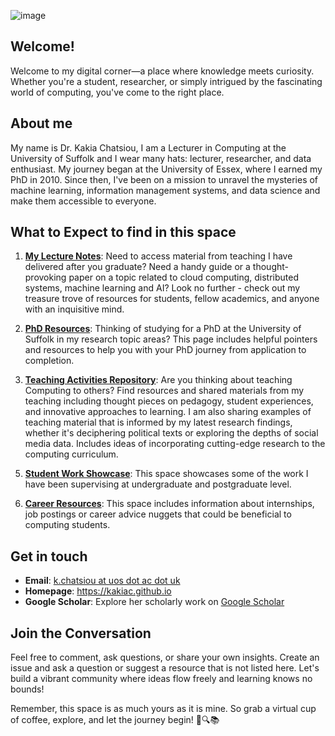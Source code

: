 
<!-- ![Dr. Kakia Chatsiou's Academic Hub](https://github.com/UoS-KakiasCourses/.github/assets/10551558/b230b63b-916d-45f6-b8c5-b36e2ba95f08) -->

<!-- ![Dr. Kakia Chatsiou's Academic Hub](https://github.com/UoS-KakiasCourses/.github/assets/10551558/724158b2-9832-456b-8cad-9c341bced94d) -->

![image](https://github.com/KakiasAcademicAlcove/.github/assets/10551558/eb297609-fe16-4096-9dd0-53e1917efc96)

<!-- prompt was: create a futuristic reading nook against a window with books, an armchair, and a laptop on the table. From the window you can see the caribbean sea -->



## **Welcome!**
Welcome to my digital corner—a place where knowledge meets curiosity. Whether you're a student, researcher, or simply intrigued by the fascinating world of computing, you've come to the right place.

## **About me**
My name is Dr. Kakia Chatsiou, I am a Lecturer in Computing at the University of Suffolk and I wear many hats: lecturer, researcher, and data enthusiast. My journey began at the University of Essex, where I earned my PhD in 2010. Since then, I've been on a mission to unravel the mysteries of machine learning, information management systems, and data science and make them accessible to everyone.

## **What to Expect to find in this space**

1. [**My Lecture Notes**](https://github.com/KakiasAcademicAlcove/.github/blob/main/profile/lecturenotes.md): Need to access material from teaching I have delivered after you graduate? Need a handy guide or a thought-provoking paper on a topic related to cloud computing, distributed systems, machine learning and AI? Look no further - check out my treasure trove of resources for students, fellow academics, and anyone with an inquisitive mind.

2. [**PhD Resources**](https://github.com/KakiasAcademicAlcove/.github/blob/main/profile/phdresources.md):  Thinking of studying for a PhD at the University of Suffolk in my research topic areas? This page includes helpful pointers and resources to help you with your PhD journey from application to completion.

3.  [**Teaching Activities Repository**](https://github.com/KakiasAcademicAlcove/.github/blob/main/profile/activities.md): Are you thinking about teaching Computing to others? Find resources and shared materials from my teaching including thought pieces on pedagogy, student experiences, and innovative approaches to learning. I am also sharing examples of teaching material that is informed by my latest research findings, whether it's deciphering political texts or exploring the depths of social media data. Includes ideas of incorporating cutting-edge research to the computing curriculum.
<!--
4. [**Cloud 101: A cloud computing livestream**](https://github.com/KakiasAcademicAlcove/.github/blob/main/profile/cloud101Live.md): "Cloud 101: A Cloud Computing Livestream" is an engaging and informative series designed to demystify the world of cloud computing. In each episode, I dive into various aspects of cloud technology, from the basics to the latest trends. Whether you're a university student, an IT professional, or just a tech enthusiast, join us as we explore the cloud, one stream at a time. Tune in to learn, grow, and navigate the cloud with us!
-->
5. [**Student Work Showcase**](https://github.com/KakiasAcademicAlcove/.github/blob/main/profile/studentwork.md): This space showcases some of the work I have been supervising at undergraduate and postgraduate level.

6. [**Career Resources**](https://github.com/KakiasAcademicAlcove/.github/blob/main/profile/careers.md): This space includes information about internships, job postings or career advice nuggets that could be beneficial to computing students.

## **Get in touch**
- **Email**: [k.chatsiou at uos dot ac dot uk](https://www.uos.ac.uk/people/dr-kakia-chatsiou/)
- **Homepage**: https://kakiac.github.io
- **Google Scholar**: Explore her scholarly work on [Google Scholar](https://scholar.google.com/citations?user=_jZDqpIAAAAJ)

## **Join the Conversation**
Feel free to comment, ask questions, or share your own insights. Create an issue and ask a question or suggest a resource that is not listed here. Let's build a vibrant community where ideas flow freely and learning knows no bounds!

Remember, this space is as much yours as it is mine. So grab a virtual cup of coffee, explore, and let the journey begin! 🚀🔍📚

